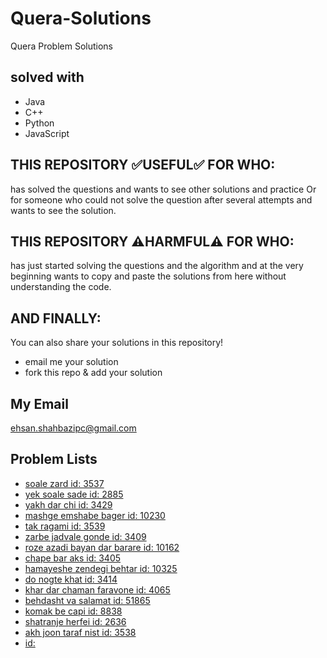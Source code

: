 # Quera-Solutions
Quera Problem Solutions
## solved with
- Java
- C++
- Python
- JavaScript

## THIS REPOSITORY :white_check_mark:USEFUL:white_check_mark: FOR WHO:
has solved the questions and wants to see other solutions and practice Or for someone who could not solve the question after several attempts and wants to see the solution.

## THIS REPOSITORY :warning:HARMFUL:warning: FOR WHO:
has just started solving the questions and the algorithm and at the very beginning wants to copy and paste the solutions from here without understanding the code.

## AND FINALLY:
You can also share your solutions in this repository!
- email me your solution
- fork this repo & add your solution

## My Email
ehsan.shahbazipc@gmail.com

## Problem Lists
- [soale zard id: 3537](https://quera.org/problemset/3537/)
- [yek soale sade id: 2885](https://quera.org/problemset/2885/)
- [yakh dar chi id: 3429](https://quera.org/problemset/3429/)
- [mashge emshabe bager id: 10230](https://quera.org/problemset/10230/)
- [tak ragami id: 3539](https://quera.org/problemset/3539/)
- [zarbe jadvale gonde id: 3409](https://quera.org/problemset/3409/)
- [roze azadi bayan dar barare id: 10162](https://quera.org/problemset/10162/)
- [chape bar aks id: 3405](https://quera.org/problemset/3405/)
- [hamayeshe zendegi behtar id: 10325](https://quera.org/problemset/10325/)
- [do nogte khat id: 3414](https://quera.org/problemset/3414/)
- [khar dar chaman faravone id: 4065](https://quera.org/problemset/4065/)
- [behdasht va salamat id: 51865](https://quera.org/problemset/51865/)
- [komak be capi id: 8838](https://quera.org/problemset/8838/)
- [shatranje herfei id: 2636](https://quera.org/problemset/2636/)
- [akh joon taraf nist id: 3538](https://quera.org/problemset/3538/)
- [ id: ]()

